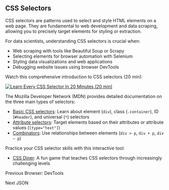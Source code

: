 ## CSS Selectors

CSS selectors are patterns used to select and style HTML elements on a web
page. They are fundamental to web development and data scraping, allowing you
to precisely target elements for styling or extraction.

For data scientists, understanding CSS selectors is crucial when:

  * Web scraping with tools like Beautiful Soup or Scrapy
  * Selecting elements for browser automation with Selenium
  * Styling data visualizations and web applications
  * Debugging website issues using browser DevTools

Watch this comprehensive introduction to CSS selectors (20 min):

[![Learn Every CSS Selector In 20 Minutes \(20
min\)](https://i.ytimg.com/vi_webp/l1mER1bV0N0/sddefault.webp)](https://youtu.be/l1mER1bV0N0)

The Mozilla Developer Network (MDN) provides detailed documentation on the
three main types of selectors:

  * [Basic CSS selectors](https://developer.mozilla.org/en-US/docs/Learn_web_development/Core/Styling_basics/Basic_selectors): Learn about element (`div`), class (`.container`), ID (`#header`), and universal (`*`) selectors
  * [Attribute selectors](https://developer.mozilla.org/en-US/docs/Learn_web_development/Core/Styling_basics/Attribute_selectors): Target elements based on their attributes or attribute values (`[type="text"]`)
  * [Combinators](https://developer.mozilla.org/en-US/docs/Learn_web_development/Core/Styling_basics/Combinators): Use relationships between elements (`div > p`, `div + p`, `div ~ p`)

Practice your CSS selector skills with this interactive tool:

  * [CSS Diner](https://flukeout.github.io/): A fun game that teaches CSS selectors through increasingly challenging levels

Previous Browser: DevTools

Next JSON

